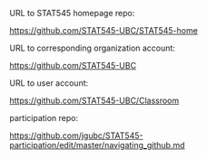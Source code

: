 URL to STAT545 homepage repo:

https://github.com/STAT545-UBC/STAT545-home

URL to corresponding organization account:

https://github.com/STAT545-UBC

URL to user account:

https://github.com/STAT545-UBC/Classroom

participation repo:

https://github.com/jgubc/STAT545-participation/edit/master/navigating_github.md
